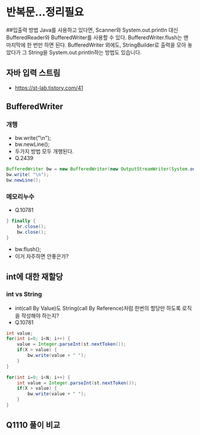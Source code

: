 # 반복문...정리필요

##입출력 방법
Java를 사용하고 있다면, Scanner와 System.out.println 대신 BufferedReader와 BufferedWriter를 사용할 수 있다. BufferedWriter.flush는 맨 마지막에 한 번만 하면 된다.
BufferedWriter 외에도, StringBuilder로 출력을 모아 놓았다가 그 String을 System.out.println하는 방법도 있습니다.

## 자바 입력 스트림
- https://st-lab.tistory.com/41

## BufferedWriter
### 개행
- bw.write("\n");
- bw.newLine();
- 두가지 방법 모두 개행된다.
- Q.2439
```java
BufferedWriter bw = new BufferedWriter(new OutputStreamWriter(System.out));
bw.write( "\n");
bw.newLine();
```
### 메모리누수
- Q.10781
```java
} finally {
	br.close();
	bw.close();
}
```
- bw.flush();
- 이거 자주하면 안좋은가?

## int에 대한 재할당
### int vs String
- int(call By Value)도 String(call By Reference)처럼 한번의 할당만 하도록 로직을 작성해야 하는지?
- Q.10781
```java
int value;
for(int i=0; i<N; i++) {
	value = Integer.parseInt(st.nextToken());
	if(X > value) {
		bw.write(value + " ");
	}
}
```
```java
for(int i=0; i<N; i++) {
	int value = Integer.parseInt(st.nextToken());
	if(X > value) {
		bw.write(value + " ");
	}
}
```

## Q1110 풀이 비교
